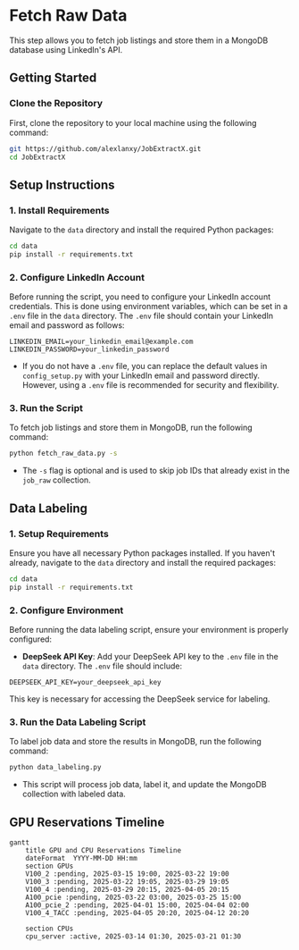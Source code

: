 # Fetch Raw Data

This step allows you to fetch job listings and store them in a MongoDB database using LinkedIn's API.

## Getting Started

### Clone the Repository

First, clone the repository to your local machine using the following command:

```bash
git https://github.com/alexlanxy/JobExtractX.git
cd JobExtractX
```


## Setup Instructions

### 1. Install Requirements

Navigate to the `data` directory and install the required Python packages:

```bash
cd data
pip install -r requirements.txt
```

### 2. Configure LinkedIn Account

Before running the script, you need to configure your LinkedIn account credentials. This is done using environment variables, which can be set in a `.env` file in the `data` directory. The `.env` file should contain your LinkedIn email and password as follows:

```
LINKEDIN_EMAIL=your_linkedin_email@example.com
LINKEDIN_PASSWORD=your_linkedin_password
```

- If you do not have a `.env` file, you can replace the default values in `config_setup.py` with your LinkedIn email and password directly. However, using a `.env` file is recommended for security and flexibility.

### 3. Run the Script

To fetch job listings and store them in MongoDB, run the following command:

```bash
python fetch_raw_data.py -s
```

- The `-s` flag is optional and is used to skip job IDs that already exist in the `job_raw` collection.


## Data Labeling

### 1. Setup Requirements

Ensure you have all necessary Python packages installed. If you haven't already, navigate to the `data` directory and install the required packages:

```bash
cd data
pip install -r requirements.txt
```

### 2. Configure Environment

Before running the data labeling script, ensure your environment is properly configured:

- **DeepSeek API Key**: Add your DeepSeek API key to the `.env` file in the `data` directory. The `.env` file should include:

```
DEEPSEEK_API_KEY=your_deepseek_api_key
```

This key is necessary for accessing the DeepSeek service for labeling.

### 3. Run the Data Labeling Script

To label job data and store the results in MongoDB, run the following command:

```bash
python data_labeling.py
```

- This script will process job data, label it, and update the MongoDB collection with labeled data.

## GPU Reservations Timeline
```mermaid
gantt
    title GPU and CPU Reservations Timeline
    dateFormat  YYYY-MM-DD HH:mm
    section GPUs
    V100_2 :pending, 2025-03-15 19:00, 2025-03-22 19:00
    V100_3 :pending, 2025-03-22 19:05, 2025-03-29 19:05
    V100_4 :pending, 2025-03-29 20:15, 2025-04-05 20:15
    A100_pcie :pending, 2025-03-22 03:00, 2025-03-25 15:00
    A100_pcie_2 :pending, 2025-04-01 15:00, 2025-04-04 02:00
    V100_4_TACC :pending, 2025-04-05 20:20, 2025-04-12 20:20

    section CPUs
    cpu_server :active, 2025-03-14 01:30, 2025-03-21 01:30



